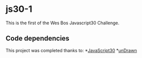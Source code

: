 # js30-1

This is the first of the Wes Bos Javascript30 Challenge.

## Code dependencies

This project was completed thanks to:
*[JavaScript30](https://javascript30.com/)
*[unDrawn](https://undraw.co/)